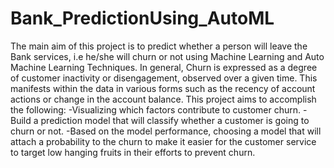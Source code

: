 # Bank_PredictionUsing_AutoML
The main aim of this project is to predict whether a person will leave the Bank services, i.e he/she will churn or not using Machine Learning and Auto Machine Learning Techniques. In general, Churn is expressed as a degree of customer inactivity or disengagement, observed over a given time. This manifests within the data in various forms such as the recency of account actions or change in the account balance.
This project aims to accomplish the following:
-Visualizing which factors contribute to customer churn.
-Build a prediction model that will classify whether a customer is going to churn or not.
-Based on the model performance, choosing a model that will attach a probability to the churn to make it easier for the customer service to target low hanging fruits in their efforts to prevent churn.

